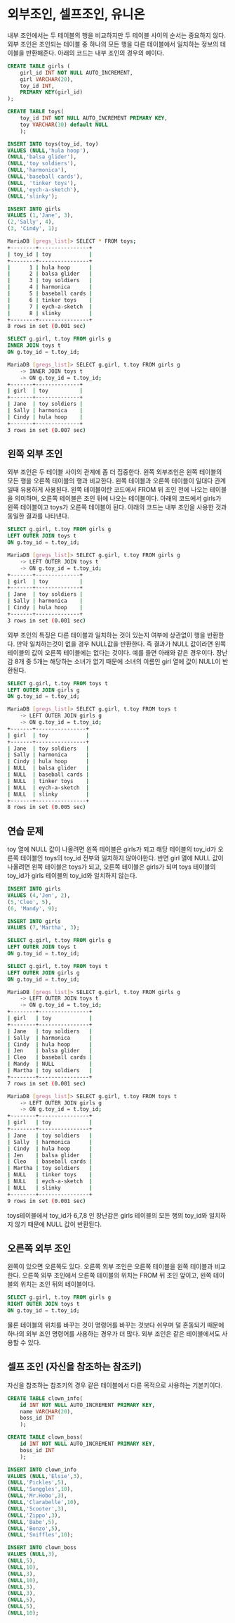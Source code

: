 # 외부조인, 셀프조인, 유니온

내부 조인에서는 두 테이블의 행을 비교하지만 두 테이블 사이의 순서는 중요하지 않다. 외부 조인은 조인되는 테이블 중 하나의 모든 행을 다른 테이블에서 일치하는 정보의 테이블을 반환해준다. 아래의 코드는 내부 조인의 경우의 예이다.

```sql
CREATE TABLE girls (
    girl_id INT NOT NULL AUTO_INCREMENT,
    girl VARCHAR(20),
    toy_id INT,
    PRIMARY KEY(girl_id)
);

CREATE TABLE toys(
    toy_id INT NOT NULL AUTO_INCREMENT PRIMARY KEY,
    toy VARCHAR(30) default NULL
    );

INSERT INTO toys(toy_id, toy)
VALUES (NULL,'hula hoop'),
(NULL,'balsa glider'),
(NULL,'toy soldiers'),
(NULL,'harmonica'),
(NULL,'baseball cards'),
(NULL, 'tinker toys'),
(NULL,'eych-a-sketch'),
(NULL,'slinky');

INSERT INTO girls
VALUES (1,'Jane', 3),
(2,'Sally', 4),
(3, 'Cindy', 1);

```

```bash
MariaDB [gregs_list]> SELECT * FROM toys;
+--------+----------------+
| toy_id | toy            |
+--------+----------------+
|      1 | hula hoop      |
|      2 | balsa glider   |
|      3 | toy soldiers   |
|      4 | harmonica      |
|      5 | baseball cards |
|      6 | tinker toys    |
|      7 | eych-a-sketch  |
|      8 | slinky         |
+--------+----------------+
8 rows in set (0.001 sec)
```

```sql
SELECT g.girl, t.toy FROM girls g
INNER JOIN toys t
ON g.toy_id = t.toy_id;
```

```bash
MariaDB [gregs_list]> SELECT g.girl, t.toy FROM girls g
    -> INNER JOIN toys t
    -> ON g.toy_id = t.toy_id;
+-------+--------------+
| girl  | toy          |
+-------+--------------+
| Jane  | toy soldiers |
| Sally | harmonica    |
| Cindy | hula hoop    |
+-------+--------------+
3 rows in set (0.007 sec)

```

## 왼쪽 외부 조인

외부 조인은 두 테이블 사이의 관계에 좀 더 집중한다. 왼쪽 외부조인은 왼쪽 테이블의 모든 행을 오른쪽 테이블의 행과 비교한다. 왼쪽 테이블과 오른쪽 테이블이 일대다 관계일때 유용하게 사용된다. 왼쪽 테이블이란 코드에서 FROM 뒤 조인 전에 나오는 테이블을 의미하며, 오른쪽 테이블은 조인 뒤에 나오는 테이블이다. 아래의 코드에서 girls가 왼쪽 테이블이고 toys가 오른쪽 테이블이 된다. 아래의 코드는 내부 조인을 사용한 것과 동일한 결과를 나타낸다.

```sql
SELECT g.girl, t.toy FROM girls g
LEFT OUTER JOIN toys t
ON g.toy_id = t.toy_id;

```

```bash
MariaDB [gregs_list]> SELECT g.girl, t.toy FROM girls g
    -> LEFT OUTER JOIN toys t
    -> ON g.toy_id = t.toy_id;
+-------+--------------+
| girl  | toy          |
+-------+--------------+
| Jane  | toy soldiers |
| Sally | harmonica    |
| Cindy | hula hoop    |
+-------+--------------+
3 rows in set (0.001 sec)
```

외부 조인의 특징은 다른 테이블과 일치하는 것이 있는지 여부에 상관없이 행을 반환한다. 만약 일치하는것이 없을 경우 NULL값을 반환한다. 즉 결과가 NULL 값이라면 왼쪽 테이블의 값이 오른쪽 테이블에는 없다는 것이다. 예를 들면 아래와 같은 경우이다. 장난감 8개 중 5개는 해당하는 소녀가 없기 때문에 소녀의 이름인 girl 열에 값이 NULL이 반환된다.

```sql
SELECT g.girl, t.toy FROM toys t
LEFT OUTER JOIN girls g
ON g.toy_id = t.toy_id;
```

```bash
MariaDB [gregs_list]> SELECT g.girl, t.toy FROM toys t
    -> LEFT OUTER JOIN girls g
    -> ON g.toy_id = t.toy_id;
+-------+----------------+
| girl  | toy            |
+-------+----------------+
| Jane  | toy soldiers   |
| Sally | harmonica      |
| Cindy | hula hoop      |
| NULL  | balsa glider   |
| NULL  | baseball cards |
| NULL  | tinker toys    |
| NULL  | eych-a-sketch  |
| NULL  | slinky         |
+-------+----------------+
8 rows in set (0.005 sec)

```

## 연습 문제

toy 열에 NULL 값이 나올려면 왼쪽 테이블은 girls가 되고 해당 테이블의 toy_id가 오른쪽 테이블인 toys의 toy_id 전부와 일치하지 않아야한다. 반면 girl 열에 NULL 값이 나올려면 왼쪽 테이블은 toys가 되고, 오른쪽 테이블은 girls가 되며 toys 테이블의 toy_id가 girls 테이블의 toy_id와 일치하지 않는다.  

```sql
INSERT INTO girls
VALUES (4,'Jen', 2),
(5,'Cleo', 5),
(6, 'Mandy', 9);

INSERT INTO girls
VALUES (7,'Martha', 3);

SELECT g.girl, t.toy FROM girls g
LEFT OUTER JOIN toys t
ON g.toy_id = t.toy_id;

SELECT g.girl, t.toy FROM toys t
LEFT OUTER JOIN girls g
ON g.toy_id = t.toy_id;
```

```bash
MariaDB [gregs_list]> SELECT g.girl, t.toy FROM girls g
    -> LEFT OUTER JOIN toys t
    -> ON g.toy_id = t.toy_id;
+--------+----------------+
| girl   | toy            |
+--------+----------------+
| Jane   | toy soldiers   |
| Sally  | harmonica      |
| Cindy  | hula hoop      |
| Jen    | balsa glider   |
| Cleo   | baseball cards |
| Mandy  | NULL           |
| Martha | toy soldiers   |
+--------+----------------+
7 rows in set (0.001 sec)

MariaDB [gregs_list]> SELECT g.girl, t.toy FROM toys t
    -> LEFT OUTER JOIN girls g
    -> ON g.toy_id = t.toy_id;
+--------+----------------+
| girl   | toy            |
+--------+----------------+
| Jane   | toy soldiers   |
| Sally  | harmonica      |
| Cindy  | hula hoop      |
| Jen    | balsa glider   |
| Cleo   | baseball cards |
| Martha | toy soldiers   |
| NULL   | tinker toys    |
| NULL   | eych-a-sketch  |
| NULL   | slinky         |
+--------+----------------+
9 rows in set (0.001 sec)
```

toys테이블에서 toy_id가 6,7,8 인 장난감은 girls 테이블의 모든 행의 toy_id와 일치하지 않기 때문에 NULL 값이 반환된다.

## 오른쪽 외부 조인

왼쪽이 있으면 오른쪽도 있다. 오른쪽 외부 조인은 오른쪽 테이블을 왼쪽 테이블과 비교한다. 오른쪽 외부 조인에서 오른쪽 테이블의 위치는 FROM 뒤 조인 앞이고, 왼쪽 테이블의 위치는 조인 뒤의 테이블이다.

```sql
SELECT g.girl, t.toy FROM girls g
RIGHT OUTER JOIN toys t
ON g.toy_id = t.toy_id;
```

물론 테이블의 위치를 바꾸는 것이 명령어를 바꾸는 것보다 쉬우며 덜 혼동되기 때문에 하나의 외부 조인 명령어를 사용하는 경우가 더 많다. 외부 조인은 같은 테이블에서도 사용할 수 있다.

## 셀프 조인 (자신을 참조하는 참조키)

자신을 참조하는 참조키의 경우 같은 테이블에서 다른 목적으로 사용하는 기본키이다.

```sql
CREATE TABLE clown_info(
    id INT NOT NULL AUTO_INCREMENT PRIMARY KEY,
    name VARCHAR(20),
    boss_id INT
    );

CREATE TABLE clown_boss(
    id INT NOT NULL AUTO_INCREMENT PRIMARY KEY,
    boss_id INT
    );

INSERT INTO clown_info
VALUES (NULL,'Elsie',3),
(NULL,'Pickles',5),
(NULL,'Sunggles',10),
(NULL,'Mr.Hobo',3),
(NULL,'Clarabelle',10),
(NULL,'Scooter',3),
(NULL,'Zippo',3),
(NULL,'Babe',5),
(NULL,'Bonzo',5),
(NULL,'Sniffles',10);

INSERT INTO clown_boss
VALUES (NULL,3),
(NULL,5),
(NULL,10),
(NULL,3),
(NULL,10),
(NULL,3),
(NULL,3),
(NULL,5),
(NULL,5),
(NULL,10);
```
